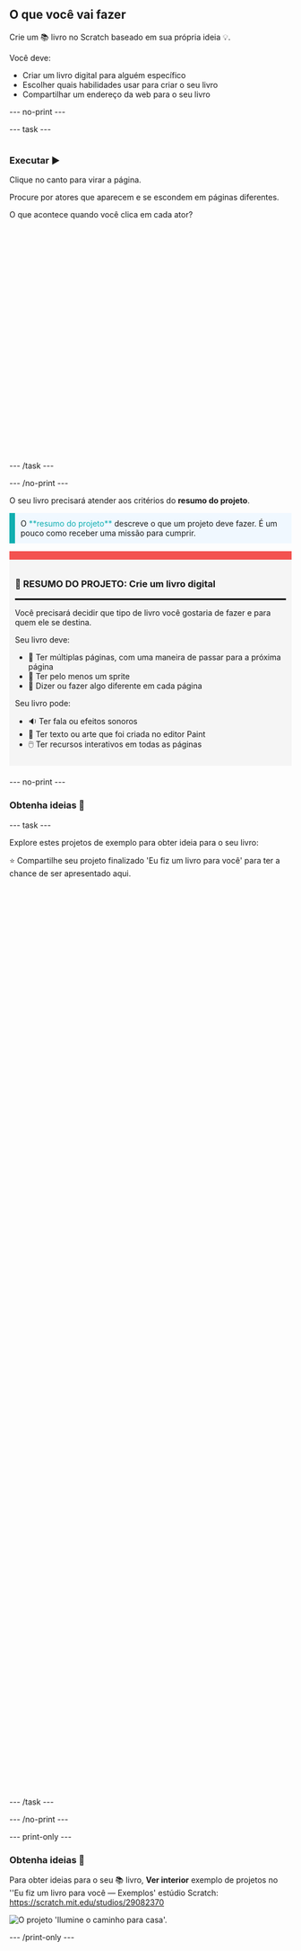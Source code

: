 ## O que você vai fazer

Crie um 📚 livro no Scratch baseado em sua própria ideia 💡.

Você deve:

+ Criar um livro digital para alguém específico
+ Escolher quais habilidades usar para criar o seu livro
+ Compartilhar um endereço da web para o seu livro

--- no-print ---

--- task ---

<div style="display: flex; flex-wrap: wrap">
<div style="flex-basis: 200px; flex-grow: 1">

### Executar ▶️ 

Clique no canto para virar a página.

Procure por atores que aparecem e se escondem em páginas diferentes.
  
O que acontece quando você clica em cada ator?

</div>
<div>
<div class="scratch-preview" style="margin-left: 15px;">
  <iframe allowtransparency="true" width="485" height="402" src="" frameborder="0"></iframe>
</div>

</div>
</div>

--- /task ---

--- /no-print ---

O seu livro precisará atender aos critérios do **resumo do projeto**.

<p style="border-left: solid; border-width:10px; border-color: #0faeb0; background-color: aliceblue; padding: 10px;">
O <span style="color: #0faeb0">**resumo do projeto**</span> descreve o que um projeto deve fazer. É um pouco como receber uma missão para cumprir.
</p>

<div style="border-top: 15px solid #f3524f; background-color: whitesmoke; margin-bottom: 20px; padding: 10px;">

### 🎯 RESUMO DO PROJETO: Crie um **livro digital**
<hr style="border-top: 2px solid black;">

Você precisará decidir que tipo de livro você gostaria de fazer e para quem ele se destina. 

Seu livro deve:
+ 📃 Ter múltiplas páginas, com uma maneira de passar para a próxima página
+ 🐢 Ter pelo menos um sprite
+ 💬 Dizer ou fazer algo diferente em cada página

Seu livro pode:
+ 🔉 Ter fala ou efeitos sonoros 
+ 🎨 Ter texto ou arte que foi criada no editor Paint
+ 🖱️ Ter recursos interativos em todas as páginas
</div>

--- no-print ---

### Obtenha ideias 💭

--- task ---

Explore estes projetos de exemplo para obter ideia para o seu livro:

⭐ Compartilhe seu projeto finalizado 'Eu fiz um livro para você' para ter a chance de ser apresentado aqui.
<div class="scratch-preview" style="margin-left: 15px;">
  <iframe allowtransparency="true" width="485" height="402" src="" frameborder="0"></iframe>
</div>
<div class="scratch-preview" style="margin-left: 15px;">
  <iframe allowtransparency="true" width="485" height="402" src="" frameborder="0"></iframe>
</div>
<div class="scratch-preview" style="margin-left: 15px;">
  <iframe allowtransparency="true" width="485" height="402" src="" frameborder="0"></iframe>
</div>
<div class="scratch-preview" style="margin-left: 15px;">
  <iframe allowtransparency="true" width="485" height="402" src="" frameborder="0"></iframe>
</div>

--- /task ---

--- /no-print ---

--- print-only ---

### Obtenha ideias 💭

Para obter ideias para o seu 📚 livro, **Ver interior** exemplo de projetos no ''Eu fiz um livro para você — Exemplos' estúdio Scratch: https://scratch.mit.edu/studios/29082370

![O projeto 'Ilumine o caminho para casa'.](images/showcase_static.png)

--- /print-only ---


